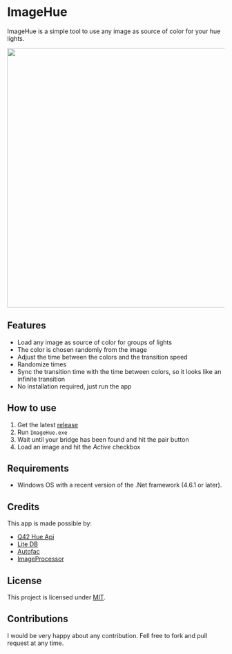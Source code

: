 # ImageHue
ImageHue is a simple tool to use any image as source of color for your hue lights.

<img src="https://user-images.githubusercontent.com/11611674/37569037-3f73ba50-2add-11e8-8827-0e6df72b1857.PNG" width="600" />

## Features
- Load any image as source of color for groups of lights
- The color is chosen randomly from the image
- Adjust the time between the colors and the transition speed
- Randomize times
- Sync the transition time with the time between colors, so it looks like an infinite transition
- No installation required, just run the app

## How to use
1. Get the latest [release](https://github.com/muelmx/ImageHue/releases)
2. Run `ImageHue.exe`
3. Wait until your bridge has been found and hit the pair button
4. Load an image and hit the *Active* checkbox

## Requirements
- Windows OS with a recent version of the .Net framework (4.6.1 or later).

## Credits
This app is made possible by:
- [Q42 Hue Api](https://github.com/Q42/Q42.HueApi)
- [Lite DB](http://www.litedb.org/)
- [Autofac](https://autofac.org/)
- [ImageProcessor](http://imageprocessor.org/)

## License
This project is licensed under [MIT](http://www.opensource.org/licenses/mit-license.php).

## Contributions
I would be very happy about any contribution. Fell free to fork and pull request at any time.
